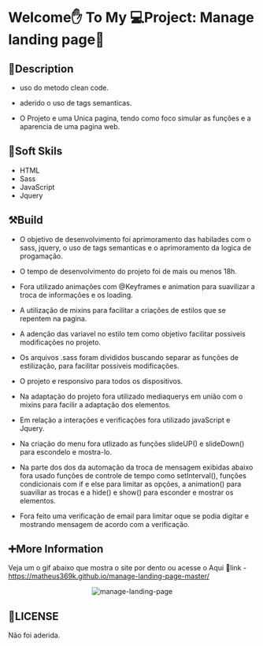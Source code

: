 # Welcome✋ To My 💻Project: Manage landing page🤖

## 📄Description 

- uso do metodo clean code.

- aderido o uso de tags semanticas.

- O Projeto e uma Unica pagina, tendo como foco simular as funções e a aparencia de uma pagina web.

## 🧰Soft Skils

- HTML
- Sass
- JavaScript
- Jquery

## ⚒️Build

- O objetivo de desenvolvimento foi aprimoramento das habilades com o sass, jquery, o uso de tags semanticas e o aprimoramento da logica de progamação.

- O tempo de desenvolvimento do projeto foi de mais ou menos 18h.

- Fora utilizado animações com @Keyframes e animation para suavilizar a troca de informações e os loading.

- A utilização de mixins para facilitar a criações de estilos que se repentem na pagina.

- A adenção das variavel no estilo tem como objetivo facilitar possiveis modificações no projeto.

- Os arquivos .sass foram divididos buscando separar as funções de estilização, para facilitar possiveis modificações.

- O projeto e responsivo para todos os dispositivos.

- Na adaptação do projeto fora utilizado mediaquerys em união com o mixins para facilir a adaptação dos elementos.

- Em relação a interações e verificações fora utilizado javaScript e Jquery.

- Na criação do menu fora utlizado as funções slideUP() e slideDown() para escondelo e mostra-lo.

- Na parte dos dos da automação da troca de mensagem exibidas abaixo fora usado funções de controle de tempo como setInterval(), funções condicionais com if e else para limitar as opções, a animation() para suaviliar as trocas e a hide() e show() para esconder e mostrar os elementos.

- Fora feito uma verificação de email para limitar oque se podia digitar e mostrando mensagem de acordo com a verificação.

## ➕More Information
Veja um o gif abaixo que mostra o site por dento ou acesse o Aqui 🔗link - https://matheus369k.github.io/manage-landing-page-master/

<div align="center">

![manage-landing-page](https://github.com/matheus369k/manage-landing-page-master/assets/47065962/b8194aaf-f142-4b9c-9099-495c452bf7a3)</div>

## 📃LICENSE

Não foi aderida.
